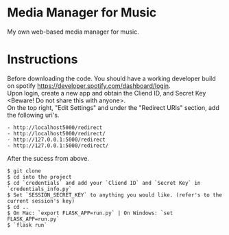 # Media Manager for Music 
My own web-based media manager for music. 

# Instructions
Before downloading the code. You should have a working developer build on spotify https://developer.spotify.com/dashboard/login. <br>
Upon login, create a new app and obtain the Cliend ID, and Secret Key <Beware! Do not share this with anyone>. <br>
On the top right, "Edit Settings" and under the "Redirect URIs" section, add the following uri's.

```
- http://localhost5000/redirect 
- http://localhost5000/redirect/
- http://127.0.0.1:5000/redirect
- http://127.0.0.1:5000/redirect/ 
```

After the sucess from above. 
```
$ git clone
$ cd into the project
$ cd `credentials` and add your `Cliend ID` and `Secret Key` in `credentials_info.py`
$ Set `SESSION_SECRET_KEY` to anything you would like. (refer's to the current session's key)
$ cd .. 
$ On Mac: `export FLASK_APP=run.py` | On Windows: `set FLASK_APP=run.py`
$ `flask run` 
```

